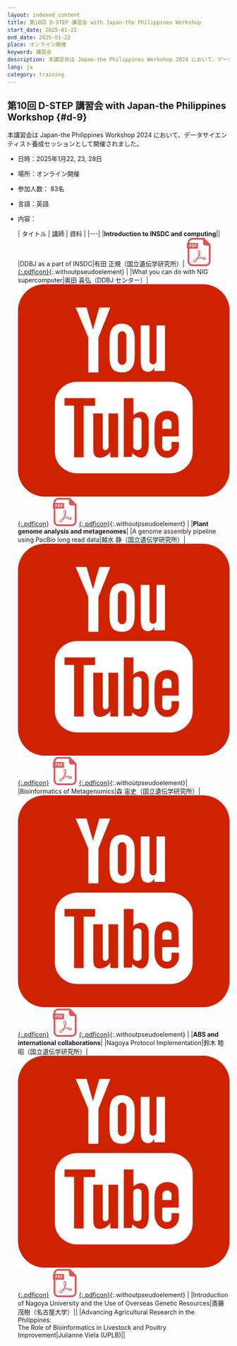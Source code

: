 ```yaml
---
layout: indexed_content
title: 第10回 D-STEP 講習会 with Japan-the Philippines Workshop
start_date: 2025-01-22
end_date: 2025-01-22
place: オンライン開催
keyword: 講習会
description: 本講習会は Japan-the Philippines Workshop 2024 において、データサイエンティスト養成セッションとして開催されました。
lang: ja
category: training
---
```


## 第10回 D-STEP 講習会 with Japan-the Philippines Workshop {#d-9}

本講習会は Japan-the Philippines Workshop 2024 において、データサイエンティスト養成セッションとして開催されました。

- 日時：2025年1月22, 23, 28日
- 場所：オンライン開催
- 参加人数： 83名
- 言語：英語
- 内容：
    
    
    | タイトル | 講師 | 資料 |
    |---|
    |**Introduction to INSDC and computing**||
    |DDBJ as a part of INSDC|有田 正規（国立遺伝学研究所）|[![](/assets/images/parts/pdf_icon.svg){:.pdficon}](https://drive.google.com/file/d/1j_FR_GeDM_POk-7YGqM2nc_B3hnyl5et/view?usp=sharing){:.withoutpseudoelement} |
    |What you can do with NIG supercomputer|奥田 喜弘（DDBJ センター）| [![](/assets/images/parts/youtube_icon.svg){:.pdficon}](https://youtu.be/HQVMaozqcUg) [![](/assets/images/parts/pdf_icon.svg){:.pdficon}](https://drive.google.com/file/d/1Y03kSVpmPKi6AszpSDoGeBUe5oKn1p3N){:.withoutpseudoelement} |
    |**Plant genome analysis and metagenomes**|
    |A genome assembly pipeline using PacBio long read data|越水 静（国立遺伝学研究所）| [![](/assets/images/parts/youtube_icon.svg){:.pdficon}](https://youtu.be/gf5DlFVDZBQ) [![](/assets/images/parts/pdf_icon.svg){:.pdficon}](https://drive.google.com/file/d/1e6_KIRsCBw8HqLmPE4mQ9tn11lln0y20){:.withoutpseudoelement}|
    |Bioinformatics of Metagenomics|森 宙史（国立遺伝学研究所）| [![](/assets/images/parts/youtube_icon.svg){:.pdficon}](https://youtu.be/ChStuQpwO_I ) [![](/assets/images/parts/pdf_icon.svg){:.pdficon}](https://drive.google.com/file/d/1G0-opU7Qy0PL-8BmooVvcHOJt3n2i-JE){:.withoutpseudoelement} |
    |**ABS and international collaborations**|
    |Nagoya Protocol Implementation|鈴木 睦昭（国立遺伝学研究所）| [![](/assets/images/parts/youtube_icon.svg){:.pdficon}](https://youtu.be/pyHH6Slujn8) [![](/assets/images/parts/pdf_icon.svg){:.pdficon}](https://drive.google.com/file/d/17dK5COjNCpc6iRHaNvpkRq_ZcdpkYhqn){:.withoutpseudoelement} |
    |Introduction of Nagoya University and the Use of Overseas Genetic Resources|斎藤 茂樹（名古屋大学）||
    |Advancing Agricultural Research in the Philippines: <br>The Role of Bioinformatics in Livestock and Poultry Improvement|Julianne Viela (UPLB)||